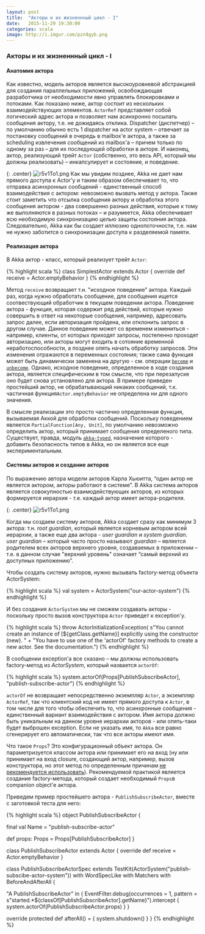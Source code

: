 ```yaml
---
layout: post
title:  "Акторы и их жизненнный цикл - I"
date:   2015-11-29 19:30:00
categories: scala
image: http://i.imgur.com/pzn4gyb.png
---
```


<style>
/* To center images */
.center {
    text-align: center;
}
</style>

### Акторы и их жизненнный цикл - I ###

#### Анатомия актора ####

Как известно, модель акторов является высокоуровневой абстракцией для создания параллельных приложений, освобождающая разработчика от необходимости явно управлять блокировками и потоками. Как показано ниже, актор состоит из нескольких взаимодействующих элементов. `ActorRef` представляет собой логический адрес актора и позволяет нам асинхронно посылать сообщения актору, т.е. не дожидаясь отклика. Dispatcher (диспетчер) – по умолчанию обычно есть 1 dispatcher на actor system – отвечает за постановку сообщений в очередь в mailbox'е актора, а также за scheduling извлечения сообщений из mailbox'а – причем только по одному за раз – для их последующей обработки в акторе. И наконец, актор, реализующий трейт `Actor` (собственно, это весь API, который мы должны реализовать) – инкапсулирует и состояние, и поведение.

{: .center}
![r5v1To1.png](http://i.imgur.com/r5v1To1.png)
Как мы увидим позднее, Akka не дает нам прямого доступа к Actor'у и таким образом обеспечивает то, что отправка асинхронных сообщений - единственный способ взаимодействия с актором: невозможно вызвать метод у актора. Также стоит заметить что отсылка сообщения актору и обработка этого сообщения актором - два совершенно разных действия, которые к тому же выполняются в разных потоках  – и разумеется, Akka обеспечивает всю необходимую синхронизацию целью защиты состояния актора. Следовательно, Akka как бы создает иллюзию однопоточности, т.е. нам не нужно заботится о синхронизации доступа к разделяемой памяти.

#### Реализация актора ####

В Akka актор - класс, который реализует трейт `Actor`:

{% highlight scala %}
class SimplestActor extends Actor {
  override def receive = Actor.emptyBehavior
}
{% endhighlight %}

Метод `receive` возвращает т.н. "исходное поведение" актора.  Каждый раз, когда нужно обработать сообщение, для сообщения ищется соотвествующий обработчик в текущем поведении актора. Поведение актора - функция, которая содержит ряд действий, которые нужно совершить в ответ на некоторые сообщения, например, адресовать запрос далее, если авторизация пройдена, или отклонить запрос в другом случае. Данное поведение может со временем измениться - например, клиенты, от которых приходят запросы, постепенно проходят авторизацию, или акторы могут входить в сотояние временной неработоспособности, а позднее опять начать обработку запросов. Эти изменения отражаются в переменных состояния; также сама функция может быть динамически заменена на другую - см. операции [`become`](http://doc.akka.io/api/akka/2.0/akka/actor/ActorContext.html) и [`unbecome`](http://doc.akka.io/api/akka/2.0/akka/actor/ActorContext.html). Однако, исходное поведение, определенное в ходе создания актора, является специфическим в том смысле, что при перезапуске оно будет снова установлено для актора. В примере приведен простейший актор, не обрабатывающий никаких сообщений, т.к. частичная функция`Actor.emptyBehavior` не определена ни для одного значения.

В смысле реализации это просто частично определенная функция, вызываемая Аккой для обработки сообщений. Поскольку поведением является `PartialFunction[Any, Unit]`, по умолчанию невозможно определить актор, который принимает сообщения определеного типа. Существует, правда, модуль [`akka-typed`](http://doc.akka.io/docs/akka/snapshot/scala/typed.html), назначение которого - добавить безопасность типов в Akka, но он является все еще экспериментальным. 

#### Системы акторов и создание акторов ####

По выражению автора модели акторов Карла Хьюитта, “один актор не является актором, акторы работают в системе”. В Akka система акторов является совокупностью взаимодействующих акторов, из которых формируется иерархия - т.е. каждый актор  имеет актора-родителя. 

{: .center}
![r5v1To1.png](http://i.imgur.com/b6tjGCP.png)

Когда мы создаем систему акторов, Akka создает сразу как минимум 3 актора: т.н. *root guardian*, который является корневым актором всей иерархии, а также еще два актора - *user guardian* и *system guardian*. *user guardian* – который часто просто называют *guardian* – является родителем всех акторов верхнего уровня, создаваемых в приложении – т.е. в данном случае "верхний уровень" означает “самый верхний из доступных приложению”.

Чтобы создать систему акторов, нужно вызывать factory-метод объекта ActorSystem:

{% highlight scala %}
val system = ActorSystem("our-actor-system")
{% endhighlight %}

И без создания `ActorSystem` мы не сможем создавать акторы - поскольку просто вызов конструктора `Actor` приведет к exception'у. 

{% highlight scala %}
throw ActorInitializationException(
  s"You cannot create an instance of [${getClass.getName}] explicitly using the constructor (new). " +
    "You have to use one of the 'actorOf' factory methods to create a new actor. See the documentation.")
{% endhighlight %}

В сообщении exception'а все сказано – мы должны использовать factory-метод из *ActorSystem*, который назвается `actorOf`:

{% highlight scala %}
system.actorOf(Props[PublishSubscribeActor], "publish-subscribe-actor")
{% endhighlight %}

`actorOf` не возвращает непосредственно экземпляр `Actor`, а экземпляр `ActorRef`, так что клиентский код не имеет прямого доступа к `Actor`, в том числе для того чтобы обеспечить то, что асинхронные сообщения - единственный вариант взаимодействия с актором. Имя актора должно быть уникальным на данном уровне иерархии акторов - или опять-таки будет выброшен exception. Если не указать имя, то `Akka` все равно сгенерирует его автоматически, так что все акторы имеют имя.

Что такое `Props`? Это конфигурационный объект актора. Он параметризуется класcом актора или принимает его на вход (ну или принимает на вход closure, создающий актор, например, вызов конструктора, но этот метод по определенным причинам [не рекомендуется использовать](http://www.cakesolutions.net/teamblogs/understanding-akkas-recommended-practice-for-actor-creation-in-scala)). Рекомендуемой практикой является создание factory-метода, который создает необходимый `Props`в companion object'е актора. 

Приведем пример простейшего актора - `PublishSubscribeActor`, вместе с заготовкой теста для него:

{% highlight scala %}
object PublishSubscribeActor {

  final val Name = "publish-subscribe-actor"

  def props: Props = Props[PublishSubscribeActor]
}

class PublishSubscribeActor extends Actor {
  override def receive = Actor.emptyBehavior
}

class PublishSubscribeActorSpec extends TestKit(ActorSystem("publish-subscibe-actor-system"))
with WordSpecLike
with Matchers
with BeforeAndAfterAll {

  "A PublishSubscribeActor" in {
    EventFilter.debug(occurrences = 1, pattern = s"started.*${classOf[PublishSubscribeActor].getName}").intercept {
      system.actorOf(PublishSubscribeActor.props)
    }
  }

  override protected def afterAll() = {
    system.shutdown()
  }
}
{% endhighlight %}

